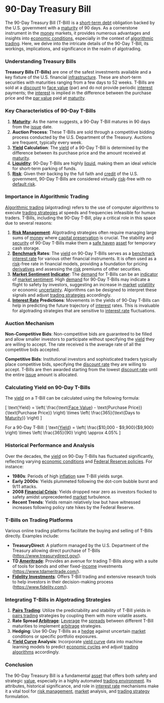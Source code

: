 # 90-Day Treasury Bill

The 90-Day Treasury Bill (T-Bill) is a [short-term debt](../s/short-term_debt.md) obligation backed by the U.S. government with a [maturity](../m/maturity.md) of 90 days. As a cornerstone instrument in the [money](../m/money.md) markets, it provides numerous advantages and insights into [economic conditions](../e/economic_conditions.md), especially in the context of [algorithmic trading](../a/algorithmic_trading.md). Here, we delve into the intricate details of the 90-Day T-Bill, its workings, implications, and significance in the realm of algotrading.

### Understanding Treasury Bills

**Treasury Bills (T-Bills)** are one of the safest investments available and a key fixture of the U.S. financial [infrastructure](../i/infrastructure.md). These are short-term securities with maturities ranging from a few days to 52 weeks. T-Bills are sold at a [discount](../d/discount.md) to [face value](../f/face_value.md) (par) and do not provide periodic [interest](../i/interest.md) payments; the [interest](../i/interest.md) is implied in the difference between the purchase price and the [par value](../p/par_value.md) paid at [maturity](../m/maturity.md).

### Key Characteristics of 90-Day T-Bills

1. **[Maturity](../m/maturity.md)**: As the name suggests, a 90-Day T-Bill matures in 90 days from the [issue](../i/issue.md) date.
2. **Auction Process**: These T-Bills are sold through a competitive bidding process conducted by the U.S. Department of the Treasury. Auctions are frequent, typically every week.
3. **[Yield](../y/yield.md) Calculation**: The [yield](../y/yield.md) of a 90-Day T-Bill is determined by the difference between its purchase price and the amount received at [maturity](../m/maturity.md).
4. **[Liquidity](../l/liquidity.md)**: 90-Day T-Bills are highly [liquid](../l/liquid.md), making them an ideal vehicle for short-term parking of funds.
5. **[Risk](../r/risk.md)**: Given their backing by the full faith and [credit](../c/credit.md) of the U.S. government, 90-Day T-Bills are considered virtually [risk](../r/risk.md)-free with no [default risk](../d/default_risk.md).

### Importance in Algorithmic Trading

[Algorithmic trading](../a/algorithmic_trading.md) (algotrading) refers to the use of computer algorithms to execute [trading strategies](../t/trading_strategies.md) at speeds and frequencies infeasible for human traders. T-Bills, including the 90-Day T-Bill, play a critical role in this space due to several reasons:

1. **[Risk Management](../r/risk_management.md)**: Algotrading strategies often require managing large sums of [money](../m/money.md) where [capital preservation](../c/capital_preservation.md) is crucial. The stability and [security](../s/security.md) of 90-Day T-Bills make them a [safe haven](../s/safe_haven.md) [asset](../a/asset.md) for temporary cash storage.
2. **[Benchmark](../b/benchmark.md) Rates**: The [yield](../y/yield.md) on 90-Day T-Bills serves as a [benchmark](../b/benchmark.md) [interest rate](../i/interest_rate.md) for various other financial instruments. It is often used as a [risk](../r/risk.md)-free rate in financial models, providing a foundation for pricing [derivatives](../d/derivatives.md) and assessing the [risk](../r/risk.md) premiums of other securities.
3. **[Market Sentiment](../m/market_sentiment.md) [Indicator](../i/indicator.md)**: The [demand](../d/demand.md) for T-Bills can be an [indicator](../i/indicator.md) of [market sentiment](../m/market_sentiment.md). High [demand](../d/demand.md) for 90-Day T-Bills may indicate a flight to safety by investors, suggesting an increase in [market](../m/market.md) [volatility](../v/volatility.md) or economic [uncertainty](../u/uncertainty_in_trading.md). Algorithms can be designed to interpret these signals and adjust [trading strategies](../t/trading_strategies.md) accordingly.
4. **[Interest Rate](../i/interest_rate.md) Predictions**: Movements in the yields of 90-Day T-Bills can help in predicting the future trajectory of [interest](../i/interest.md) rates. This is invaluable for algotrading strategies that are sensitive to [interest rate](../i/interest_rate.md) fluctuations.

### Auction Mechanism

**Non-Competitive Bids**: Non-competitive bids are guaranteed to be filled and allow smaller investors to participate without specifying the [yield](../y/yield.md) they are willing to accept. The rate received is the average rate of all the competitive bids accepted.

**Competitive Bids**: Institutional investors and sophisticated traders typically place competitive bids, specifying the [discount rate](../d/discount_rate.md) they are willing to accept. T-Bills are then awarded starting from the lowest [discount rate](../d/discount_rate.md) until the entire [issue](../i/issue.md) amount is allocated.

### Calculating Yield on 90-Day T-Bills

The [yield](../y/yield.md) on a T-Bill can be calculated using the following formula:

\[ \text{Yield} = \left( \frac{\text{[Face Value](../f/face_value.md)} - \text{Purchase Price}}{\text{Purchase Price}} \right) \times \left( \frac{365}{\text{Days to [Maturity](../m/maturity.md)}} \right) \]

For a 90-Day T-Bill:
\[ \text{[Yield](../y/yield.md)} = \left( \frac{\$10,000 - \$9,900}{\$9,900} \right) \times \left( \frac{365}{90} \right) \approx 4.05\% \]

### Historical Performance and Analysis

Over the decades, the [yield](../y/yield.md) on 90-Day T-Bills has fluctuated significantly, reflecting varying [economic conditions](../e/economic_conditions.md) and [Federal Reserve policies](../f/federal_reserve_policies.md). For instance:

- **1980s**: Periods of high [inflation](../i/inflation.md) saw T-Bill yields surge.
- **Early 2000s**: Yields plummeted following the dot-com bubble burst and 9/11 attacks.
- **2008 [Financial Crisis](../f/financial_crisis.md)**: Yields dropped near zero as investors flocked to safety amidst unprecedented [market](../m/market.md) turbulence.
- **Recent Trends**: Yields remain relatively low but have witnessed increases following policy rate hikes by the Federal Reserve.

### T-Bills on Trading Platforms

Various online trading platforms facilitate the buying and selling of T-Bills directly. Examples include:

- **TreasuryDirect**: A platform managed by the U.S. Department of the Treasury allowing direct purchase of T-Bills (https://www.treasurydirect.gov/).
- **TD [Ameritrade](../a/ameritrade.md)**: Provides an avenue for trading T-Bills along with a suite of tools for bonds and other fixed-[income](../i/income.md) investments (https://www.tdameritrade.com/).
- **[Fidelity Investments](../f/fidelity_investments.md)**: Offers T-Bill trading and extensive research tools to help investors in their decision-making process (https://www.fidelity.com/).

### Integrating T-Bills in Algotrading Strategies

1. **[Pairs Trading](../p/pairs_trading.md)**: Utilize the predictability and stability of T-Bill yields in [pairs trading](../p/pairs_trading.md) strategies by coupling them with more volatile assets.
2. **Rate Spread [Arbitrage](../a/arbitrage.md)**: [Leverage](../l/leverage.md) the [spreads](../s/spreads.md) between different T-Bill maturities to implement [arbitrage](../a/arbitrage.md) strategies.
3. **Hedging**: Use 90-Day T-Bills as a [hedge](../h/hedge.md) against uncertain [market](../m/market.md) conditions or specific portfolio exposures.
4. **[Yield Curve](../y/yield_curve.md) Analysis**: Incorporate [yield curve](../y/yield_curve.md) data into machine learning models to predict [economic cycles](../e/economic_cycles.md) and adjust [trading algorithms](../t/trading_algorithms.md) accordingly.

### Conclusion

The 90-Day Treasury Bill is a fundamental [asset](../a/asset.md) that offers both safety and strategic [value](../v/value.md), especially in a highly automated [trading environment](../t/trading_environment.md). Its attributes, historical significance, and role in [interest rate](../i/interest_rate.md) mechanisms make it a vital tool for [risk management](../r/risk_management.md), [market](../m/market.md) analysis, and [trading strategy](../t/trading_strategy.md) formulation.